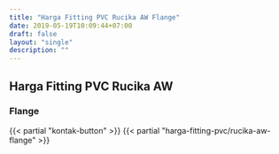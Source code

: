 ```yaml
---
title: "Harga Fitting PVC Rucika AW Flange"
date: 2019-05-19T10:09:44+07:00
draft: false
layout: "single"
description: ""
---
```


## Harga Fitting PVC Rucika AW 
### Flange
{{< partial "kontak-button" >}}
{{< partial "harga-fitting-pvc/rucika-aw-flange" >}}